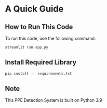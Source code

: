 # A Quick Guide

## How to Run This Code

To run this code, use the following command:
```bash
streamlit run app.py
```

## Install Required Library

```bash
pip install -r requirements.txt
```

## Note
This PPE Detection System is built on Python 3.9
